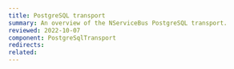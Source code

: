 ```yaml
---
title: PostgreSQL transport
summary: An overview of the NServiceBus PostgreSQL transport.
reviewed: 2022-10-07
component: PostgreSqlTransport
redirects:
related:
---
```

